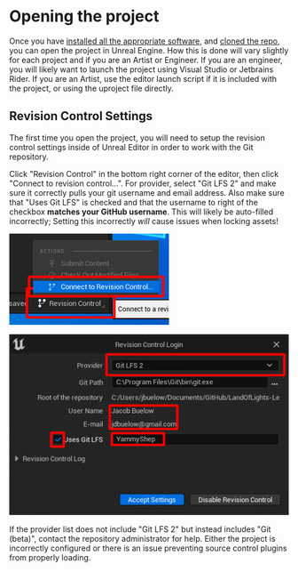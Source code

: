 # Opening the project

Once you have [installed all the appropriate software](./install.md), and [cloned the repo](./clone.md), you can open the project in Unreal Engine.
How this is done will vary slightly for each project and if you are an Artist or Engineer.
If you are an engineer, you will likely want to launch the project using Visual Studio or Jetbrains Rider.
If you are an Artist, use the editor launch script if it is included with the project, or using the uproject file directly.


## Revision Control Settings

The first time you open the project, you will need to setup the revision control settings inside of Unreal Editor in order to work with the Git repository.

Click "Revision Control" in the bottom right corner of the editor, then click "Connect to revision control...".
For provider, select "Git LFS 2" and make sure it correctly pulls your git username and email address.
Also make sure that "Uses Git LFS" is checked and that the username to right of the checkbox **matches your GitHub username**.
This will likely be auto-filled incorrectly; Setting this incorrectly *will* cause issues when locking assets!

![](./img/open-ue-connect.png)

![](./img/open-ue-vcs.png)

<div class="warning">
If the provider list does not include "Git LFS 2" but instead includes "Git (beta)", contact the repository administrator for help.
Either the project is incorrectly configured or there is an issue preventing source control plugins from properly loading.
</div>
